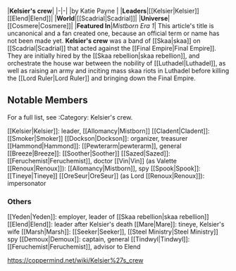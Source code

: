 |**Kelsier's crew**|
|-|-|
|by  Katie Payne |
|**Leaders**|[[Kelsier\|Kelsier]] [[Elend\|Elend]]|
|**World**|[[Scadrial\|Scadrial]]|
|**Universe**|[[Cosmere\|Cosmere]]|
|**Featured In**|*Mistborn Era 1*|
This article's title is uncanonical and a fan created one, because an official term or name has not been made yet.
**Kelsier's crew** was a band of [[Skaa\|skaa]] on [[Scadrial\|Scadrial]] that acted against the [[Final Empire\|Final Empire]].
They are initially hired by the [[Skaa rebellion\|skaa rebellion]], and orchestrate the house war between the nobility of [[Luthadel\|Luthadel]], as well as raising an army and inciting mass skaa riots in Luthadel before killing the [[Lord Ruler\|Lord Ruler]] and bringing down the Final Empire.

## Notable Members
For a full list, see :Category: Kelsier's crew.

[[Kelsier\|Kelsier]]: leader, [[Allomancy\|Mistborn]]
[[Cladent\|Cladent]]: [[Smoker\|Smoker]]
[[Dockson\|Dockson]]: organizer, treasurer
[[Hammond\|Hammond]]: [[Pewterarm\|pewterarm]], general
[[Breeze\|Breeze]]: [[Soother\|Soother]]
[[Sazed\|Sazed]]: [[Feruchemist\|Feruchemist]], doctor
[[Vin\|Vin]] (as Valette [[Renoux\|Renoux]]): [[Allomancy\|Mistborn]], spy
[[Spook\|Spook]]: [[Tineye\|Tineye]]
[[OreSeur\|OreSeur]] (as Lord [[Renoux\|Renoux]]): impersonator

### Others

[[Yeden\|Yeden]]: employer, leader of [[Skaa rebellion\|skaa rebellion]]
[[Elend\|Elend]]: leader after Kelsier's death
[[Mare\|Mare]]: tineye, Kelsier's wife
[[Marsh\|Marsh]]: [[Seeker\|Seeker]], [[Steel Ministry\|Steel Ministry]] spy
[[Demoux\|Demoux]]: captain, general
[[Tindwyl\|Tindwyl]]: [[Feruchemist\|Feruchemist]], advisor to Elend



https://coppermind.net/wiki/Kelsier%27s_crew